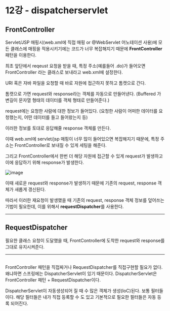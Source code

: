 # 12강 - dispatcherservlet
## FrontController

Servlet/JSP 매핑시(web.xml에 직접 매핑 or @WebServlet 어노테이션 사용)에 모든 클래스에 매핑을 적용시키기에는 코드가 너무 복잡해지기 때문에 **FrontController** 패턴을 이용한다.

최초 앞단에서 reqeust 요청을 받을 때, 특정 주소(예를들어 .do)가 들어오면 FrontController 라는 클래스로 보내라고 web.xml에 설정한다.

URI 혹은 자바 파일을 요청할 때 바로 자원에 접근하지 못하고 톰캣으로 간다.

톰캣으로 가면 request와 response라는 객체를 자동으로 만들어낸다. (Buffered 가변길이 문자열 형태의 데이터를 객체 형태로 만들어준다.)

request에는 요청한 사람에 대한 정보가 들어있다. (요청한 사람이 어떠한 데이터를 요청했는지, 어떤 데이터를 들고 들어왔는지 등)

이러한 정보를 토대로 응답해줄 response 객체를 만든다. 

이때 web.xml에 servlet/jsp 매핑이 너무 많이 들어있으면 복잡해지기 때문에, 특정 주소는 FrontController로 보내질 수 있게 세팅을 해준다.

그리고 FrontController에서 한번 더 해당 자원에 접근할 수 있게 request가 발생하고 이에 응답하기 위해 response가 발생한다.

![image](https://user-images.githubusercontent.com/68761119/145169790-1385260b-c372-4090-bc27-181d42008f22.png)

이때 새로운 request와 response가 발생하기 때문에 기존의 request, response 객체가 새롭게 갱신된다.

따라서 이러한 재요청이 발생했을 때 기존의 request, response 객체 정보를 덮어쓰는 기법이 필요한데, 이를 위해서 **requestDispatcher**를 사용한다.

---

## RequestDispatcher

필요한 클래스 요청이 도달했을 때, FrontController에 도착한 request와 response를 그대로 유지시켜준다.

---

##  
FrontController 패턴을 직접짜거나 RequestDispatcher를 직접구현할 필요가 없다. 왜냐하면 스프링에는 DispatcherServlet이 있기 때문이다. DispatcherServlet은 FrontController 패턴 + RequestDispatcher이다.
 

DispatcherServlet이 자동생성되어 질 때 수 많은 객체가 생성(IoC)된다. 보통 필터들이다. 해당 필터들은 내가 직접 등록할 수 도 있고 기본적으로 필요한 필터들은 자동 등록 되어진다.